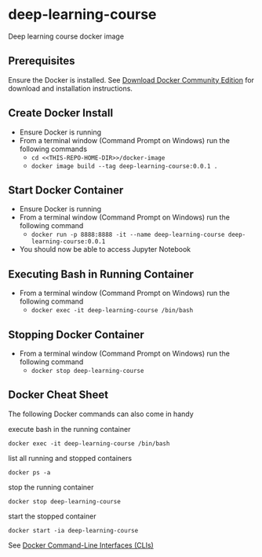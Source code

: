 # deep-learning-course
Deep learning course docker image

## Prerequisites
Ensure the Docker is installed.  See [Download Docker Community Edition]( https://www.docker.com/community-edition) for download and installation instructions.

## Create Docker Install
* Ensure Docker is running
* From a terminal window (Command Prompt on Windows) run the following commands
  * `cd <<THIS-REPO-HOME-DIR>>/docker-image`
  * `docker image build --tag deep-learning-course:0.0.1 .`

## Start Docker Container
* Ensure Docker is running
* From a terminal window (Command Prompt on Windows) run the following command
  * `docker run -p 8888:8888 -it --name deep-learning-course deep-learning-course:0.0.1`
* You should now be able to access Jupyter Notebook

## Executing Bash in Running Container
* From a terminal window (Command Prompt on Windows) run the following command
  * `docker exec -it deep-learning-course /bin/bash`

## Stopping Docker Container
* From a terminal window (Command Prompt on Windows) run the following command
  * `docker stop deep-learning-course`
  
## Docker Cheat Sheet
The following Docker commands can also come in handy

execute bash in the running container

`docker exec -it deep-learning-course /bin/bash`


list all running and stopped containers

`docker ps -a`


stop the running container

`docker stop deep-learning-course`


start the stopped container

`docker start -ia deep-learning-course`

See [Docker Command-Line Interfaces (CLIs)](https://docs.docker.com/engine/reference/commandline/docker/)

 






